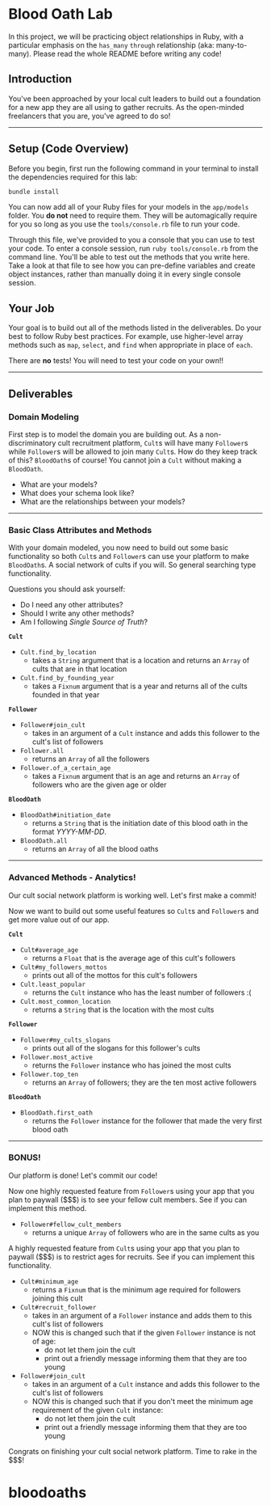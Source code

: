 Blood Oath Lab
==============

In this project, we will be practicing object relationships in Ruby, with a particular emphasis on the `has_many` `through` relationship (aka: many-to-many). Please read the whole README before writing any code!

## Introduction

You've been approached by your local cult leaders to build out a foundation for a new app they are all using to gather recruits. As the open-minded freelancers that you are, you've agreed to do so!

---

## Setup (Code Overview)

Before you begin, first run the following command in your terminal to install the dependencies required for this lab:

```sh
bundle install
```

You can now add all of your Ruby files for your models in the `app/models` folder. You **do not** need to require them. They will be automagically require for you so long as you use the `tools/console.rb` file to run your code.

Through this file, we've provided to you a console that you can use to test your code. To enter a console session, run `ruby tools/console.rb` from the command line. You'll be able to test out the methods that you write here. Take a look at that file to see how you can pre-define variables and create object instances, rather than manually doing it in every single console session.

## Your Job

Your goal is to build out all of the methods listed in the deliverables. Do your best to follow Ruby best practices. For example, use higher-level array methods such as `map`, `select`, and `find` when appropriate in place of `each`.

There are **no** tests! You will need to test your code on your own!!

---

## Deliverables

### Domain Modeling

First step is to model the domain you are building out. As a non-discriminatory cult recruitment platform, `Cult`s will have many `Follower`s while `Follower`s will be allowed to join many `Cult`s. How do they keep track of this? `BloodOath`s of course! You cannot join a `Cult` without making a `BloodOath`.

* What are your models?
* What does your schema look like?
* What are the relationships between your models?

---

### Basic Class Attributes and Methods

With your domain modeled, you now need to build out some basic functionality so both `Cult`s and `Follower`s can use your platform to make `BloodOath`s. A social network of cults if you will. So general searching type functionality.

Questions you should ask yourself:

* Do I need any other attributes?
* Should I write any other methods?
* Am I following _Single Source of Truth_?

**`Cult`**

<!-- * `Cult#name`
  * returns a `String` that is the cult's name -->
<!-- * `Cult#location`
  * returns a `String` that is the city where the cult is located
* `Cult#founding_year`
  * returns a `Fixnum` that is the year the cult was founded
* `Cult#slogan`
  * returns a `String` that is this cult's slogan
* `Cult#recruit_follower`
  * takes in an argument of a `Follower` instance and adds them to this cult's list of followers
* `Cult#cult_population`
  * returns a `Fixnum` that is the number of followers in this cult -->
<!-- * `Cult.all`
  * returns an `Array` of all the cults -->
<!-- * `Cult.find_by_name`
  * takes a `String` argument that is a name and returns a `Cult` instance whose name matches that argument *************************-->
* `Cult.find_by_location`
  * takes a `String` argument that is a location and returns an `Array` of cults that are in that location
* `Cult.find_by_founding_year`
  * takes a `Fixnum` argument that is a year and returns all of the cults founded in that year

**`Follower`**

<!-- * `Follower#name`
  * returns a `String` that is the follower's name
* `Follower#age`
  * returns a `Fixnum` that is the age of the follower
* `Follower#life_motto`
  * returns a `String` that is the follower's life motto
* `Follower#cults`
  * returns an `Array` of this follower's cults -->
* `Follower#join_cult`
  * takes in an argument of a `Cult` instance and adds this follower to the cult's list of followers
* `Follower.all`
  * returns an `Array` of all the followers
* `Follower.of_a_certain_age`
  * takes a `Fixnum` argument that is an age and returns an `Array` of followers who are the given age or older

**`BloodOath`**

* `BloodOath#initiation_date`
  * returns a `String` that is the initiation date of this blood oath in the format _YYYY-MM-DD_.
* `BloodOath.all`
  * returns an `Array` of all the blood oaths

---

### Advanced Methods - Analytics!

Our cult social network platform is working well. Let's first make a commit!

Now we want to build out some useful features so `Cult`s and `Follower`s and get more value out of our app.

**`Cult`**

* `Cult#average_age`
  * returns a `Float` that is the average age of this cult's followers
* `Cult#my_followers_mottos`
  * prints out all of the mottos for this cult's followers
* `Cult.least_popular`
  * returns the `Cult` instance who has the least number of followers :(
* `Cult.most_common_location`
  * returns a `String` that is the location with the most cults

**`Follower`**

* `Follower#my_cults_slogans`
  * prints out all of the slogans for this follower's cults
* `Follower.most_active`
  * returns the `Follower` instance who has joined the most cults
* `Follower.top_ten`
  * returns an `Array` of followers; they are the ten most active followers

**`BloodOath`**

* `BloodOath.first_oath`
  * returns the `Follower` instance for the follower that made the very first blood oath

---

### BONUS!

Our platform is done! Let's commit our code!

Now one highly requested feature from `Follower`s using your app that you plan to paywall ($$$) is to see your fellow cult members. See if you can implement this method.

* `Follower#fellow_cult_members`
  * returns a unique `Array` of followers who are in the same cults as you

A highly requested feature from `Cult`s using your app that you plan to paywall ($$$) is to restrict ages for recruits. See if you can implement this functionality.

* `Cult#minimum_age`
  * returns a `Fixnum` that is the minimum age required for followers joining this cult
* `Cult#recruit_follower`
  * takes in an argument of a `Follower` instance and adds them to this cult's list of followers
  * NOW this is changed such that if the given `Follower` instance is not of age:
    * do not let them join the cult
    * print out a friendly message informing them that they are too young
* `Follower#join_cult`
  * takes in an argument of a `Cult` instance and adds this follower to the cult's list of followers
  * NOW this is changed such that if you don't meet the minimum age requirement of the given `Cult` instance:
    * do not let them join the cult
    * print out a friendly message informing them that they are too young

Congrats on finishing your cult social network platform. Time to rake in the $$$!
# bloodoaths
